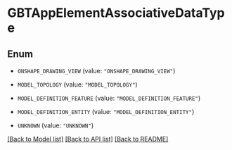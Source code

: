 # GBTAppElementAssociativeDataType

## Enum


* `ONSHAPE_DRAWING_VIEW` (value: `"ONSHAPE_DRAWING_VIEW"`)

* `MODEL_TOPOLOGY` (value: `"MODEL_TOPOLOGY"`)

* `MODEL_DEFINITION_FEATURE` (value: `"MODEL_DEFINITION_FEATURE"`)

* `MODEL_DEFINITION_ENTITY` (value: `"MODEL_DEFINITION_ENTITY"`)

* `UNKNOWN` (value: `"UNKNOWN"`)


[[Back to Model list]](../README.md#documentation-for-models) [[Back to API list]](../README.md#documentation-for-api-endpoints) [[Back to README]](../README.md)


